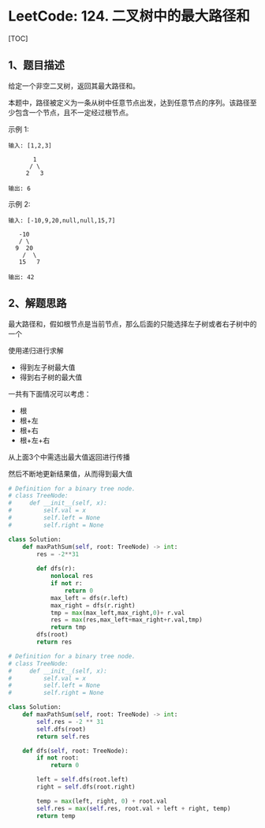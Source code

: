 # LeetCode: 124. 二叉树中的最大路径和

[TOC]

## 1、题目描述



给定一个非空二叉树，返回其最大路径和。

本题中，路径被定义为一条从树中任意节点出发，达到任意节点的序列。该路径至少包含一个节点，且不一定经过根节点。

示例 1:

```
输入: [1,2,3]

       1
      / \
     2   3

输出: 6
```


示例 2:

```
输入: [-10,9,20,null,null,15,7]

   -10
   / \
  9  20
    /  \
   15   7

输出: 42
```



## 2、解题思路

最大路径和，假如根节点是当前节点，那么后面的只能选择左子树或者右子树中的一个

使用递归进行求解

- 得到左子树最大值
- 得到右子树的最大值

一共有下面情况可以考虑：

- 根
- 根+左
- 根+右
- 根+左+右

从上面3个中需选出最大值返回进行传播



然后不断地更新结果值，从而得到最大值



```python
# Definition for a binary tree node.
# class TreeNode:
#     def __init__(self, x):
#         self.val = x
#         self.left = None
#         self.right = None

class Solution:
    def maxPathSum(self, root: TreeNode) -> int:
        res = -2**31
        
        def dfs(r):
            nonlocal res
            if not r:
                return 0
            max_left = dfs(r.left)
            max_right = dfs(r.right)
            tmp = max(max_left,max_right,0)+ r.val
            res = max(res,max_left+max_right+r.val,tmp)
            return tmp
        dfs(root)
        return res
```



```python
# Definition for a binary tree node.
# class TreeNode:
#     def __init__(self, x):
#         self.val = x
#         self.left = None
#         self.right = None

class Solution:
    def maxPathSum(self, root: TreeNode) -> int:
        self.res = -2 ** 31
        self.dfs(root)
        return self.res

    def dfs(self, root: TreeNode):
        if not root:
            return 0

        left = self.dfs(root.left)
        right = self.dfs(root.right)

        temp = max(left, right, 0) + root.val
        self.res = max(self.res, root.val + left + right, temp)
        return temp
        
```

